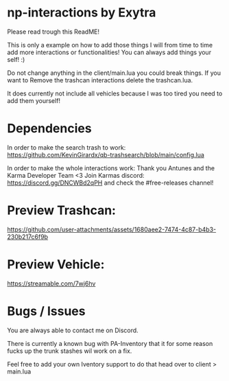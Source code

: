 # np-interactions by Exytra

Please read trough this ReadME!

This is only a example on how to add those things I will from time to time add more interactions or functionalities!
You can always add things your self! :)

Do not change anything in the client/main.lua you could break things.
If you want to Remove the trashcan interactions delete the trashcan.lua.

It does currently not include all vehicles because I was too tired you need to add them yourself!

# Dependencies
In order to make the search trash to work:
https://github.com/KevinGirardx/qb-trashsearch/blob/main/config.lua

In order to make the whole interactions work: Thank you Antunes and the Karma Developer Team <3
Join Karmas discord: https://discord.gg/DNCWBd2qPH and check the #free-releases channel!

# Preview Trashcan:

https://github.com/user-attachments/assets/1680aee2-7474-4c87-b4b3-230b217c6f9b

# Preview Vehicle:
https://streamable.com/7wj6hv

# Bugs / Issues
You are always able to contact me on Discord.

There is currently a known bug with PA-Inventory that it for some reason fucks up the trunk stashes wil work on a fix.

Feel free to add your own Iventory support to do that head over to client > main.lua
